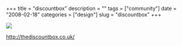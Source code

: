 +++
title = "discountbox"
description = ""
tags = ["community"]
date = "2008-02-18"
categories = ["design"]
slug = "discountbox"
+++


 

  <div id="screens-thumbs" class="clearfix">
    <div class="txt-center" id="design-submission"><a href="http://thediscountbox.co.uk/"><img id='bluga-thumbnail-918' class='bluga-thumbnail large' src='/media/bluga/
wt47f279d9be85e_0.jpg'/></a></div>  
  </div>   
<p><a href="http://thediscountbox.co.uk/">http://thediscountbox.co.uk/</a></p>




